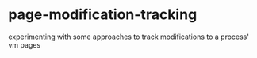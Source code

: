 # page-modification-tracking
experimenting with some approaches to track modifications to a process' vm pages
